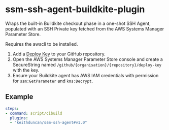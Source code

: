 # ssm-ssh-agent-buildkite-plugin

Wraps the built-in Buildkite checkout phase in a one-shot SSH Agent, populated
with an SSH Private key fetched from the AWS Systems Manager Parameter Store.

Requires the awscli to be installed.

1. Add a [Deploy Key](https://developer.github.com/v3/guides/managing-deploy-keys/#deploy-keys)
to your GitHub repository.
1. Open the AWS Systems Manager Parameter Store console and create a
SecureString named `/github/{organisation}/{repository}/deploy-key` with the key.
1. Ensure your Buildkite agent has AWS IAM credentials with permission for
`ssm:GetParameter` and `kms:Decrypt`.

## Example

```yml
steps:
- command: script/cibuild
  plugins:
  - "keithduncan/ssm-ssh-agent#v1.0"
```
